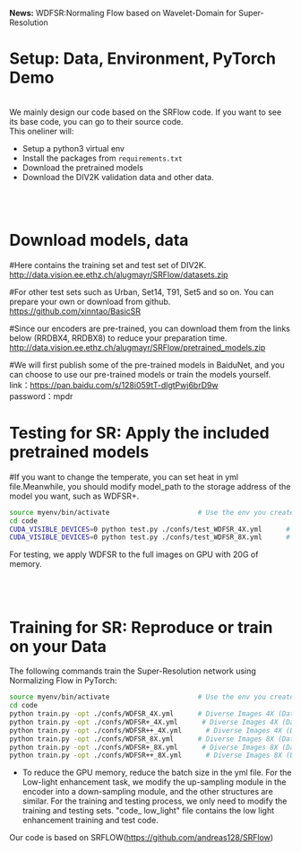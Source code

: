 
**News:** WDFSR:Normaling Flow based on Wavelet-Domain for Super-Resolution
# Setup: Data, Environment, PyTorch Demo
<br>
We mainly design our code based on the SRFlow code. If you want to see its base code, you can go to their source code.
<br>
This oneliner will:  

- Setup a python3 virtual env  
- Install the packages from `requirements.txt`  
- Download the pretrained models  
- Download the DIV2K validation data and other data.  
<br>
<br>

# Download models, data
#Here contains the training set and test set of DIV2K.
http://data.vision.ee.ethz.ch/alugmayr/SRFlow/datasets.zip

#For other test sets such as Urban, Set14, T91, Set5 and so on. You can prepare your own or download from github.
https://github.com/xinntao/BasicSR

#Since our encoders are pre-trained, you can download them from the links below (RRDBX4, RRDBX8) to reduce your preparation time.
http://data.vision.ee.ethz.ch/alugmayr/SRFlow/pretrained_models.zip


#We will first publish some of the pre-trained models in BaiduNet, and you can choose to use our pre-trained models or train the models yourself.
link：https://pan.baidu.com/s/128i059tT-dlgtPwj6brD9w  
password：mpdr

# Testing for SR: Apply the included pretrained models
#If you want to change the temperate, you can set heat in yml file.Meanwhile, you should modify model_path to the storage address of the model you want, such as WDFSR+.
```bash
source myenv/bin/activate                      # Use the env you created using setup.sh
cd code  
CUDA_VISIBLE_DEVICES=0 python test.py ./confs/test_WDFSR_4X.yml      # Diverse Images 4X (Dataset Included)  
CUDA_VISIBLE_DEVICES=0 python test.py ./confs/test_WDFSR_8X.yml      # Diverse Images 8X (Dataset Included)
```
For testing, we apply WDFSR to the full images on GPU with 20G of memory.

<br><br>

# Training for SR: Reproduce or train on your Data
The following commands train the Super-Resolution network using Normalizing Flow in PyTorch:
```bash
source myenv/bin/activate                      # Use the env you created using setup.sh
cd code
python train.py -opt ./confs/WDFSR_4X.yml      # Diverse Images 4X (Dataset Included)
python train.py -opt ./confs/WDFSR+_4X.yml      # Diverse Images 4X (Dataset Included)
python train.py -opt ./confs/WDFSR++_4X.yml      # Diverse Images 4X (Dataset Included)
python train.py -opt ./confs/WDFSR_8X.yml      # Diverse Images 8X (Dataset Included)
python train.py -opt ./confs/WDFSR+_8X.yml      # Diverse Images 8X (Dataset Included)
python train.py -opt ./confs/WDFSR++_8X.yml      # Diverse Images 8X (Dataset Included)
```
- To reduce the GPU memory, reduce the batch size in the yml file.
For the Low-light enhancement task, we modify the up-sampling module in the encoder into a down-sampling module, and the other structures are similar. For the training and testing process, we only need to modify the training and testing sets. 
"code_ low_light" file contains the low light enhancement training and test code.

Our code is based on SRFLOW(https://github.com/andreas128/SRFlow)